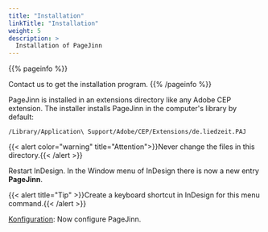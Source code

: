 ```yaml
---
title: "Installation"
linkTitle: "Installation"
weight: 5
description: >
  Installation of PageJinn
---
```


{{% pageinfo %}}
<!-- Laden Sie das Installationsprogramm <a href="https://download.cnet.com/TeamViewer/3000-7240_4-10869706.html">**hier**</a> herunter.-->
Contact us to get the installation program.
{{% /pageinfo %}}


PageJinn is installed in an extensions directory like any Adobe CEP extension. The installer installs PageJinn in the computer's library by default:

`/Library/Application\ Support/Adobe/CEP/Extensions/de.liedzeit.PAJ`

{{< alert color="warning" title="Attention">}}Never change the files in this directory.{{< /alert >}}

Restart InDesign. In the Window menu of InDesign there is now a new entry **PageJinn**.

{{< alert title="Tip" >}}Create a keyboard shortcut in InDesign for this menu command.{{< /alert >}}


[Konfiguration](../configuration/): Now configure PageJinn.